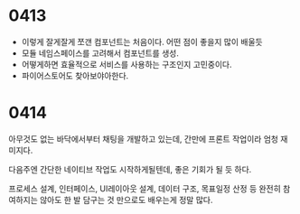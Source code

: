 # 0413



- 이렇게 잘게잘게 쪼갠 컴포넌트는 처음이다.
  어떤 점이 좋을지 많이 배울듯
- 모듈 네임스페이스를 고려해서 컴포넌트를 생성.
- 어떻게하면 효율적으로 서비스를 사용하는 구조인지 고민중이다.
- 파이어스토어도 찾아보야아한다.



# 0414

아무것도 없는 바닥에서부터 채팅을 개발하고 있는데, 간만에 프론트 작업이라 엄청 재미지다.

다음주엔 간단한 네이티브 작업도 시작하게될텐데, 좋은 기회가 될 듯 하다.

프로세스 설계, 인터페이스, UI레이아웃 설계, 데이터 구조, 목표일정 산정 등 완전히 참여하지는 않아도 한 발 담구는 것 만으로도 배우는게 정말 많다.